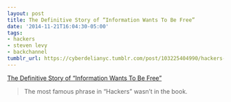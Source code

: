 ```yaml
---
layout: post
title: The Definitive Story of “Information Wants To Be Free”
date: '2014-11-21T16:04:30-05:00'
tags:
- hackers
- steven levy
- backchannel
tumblr_url: https://cyberdelianyc.tumblr.com/post/103225404990/hackers-book-steven-levy-80s-information-wants-to-be-fre
---
```

[The Definitive Story of “Information Wants To Be Free”](https://medium.com/backchannel/the-definitive-story-of-information-wants-to-be-free-a8d95427641c?source=tw-212637990b99-1416603673579)  

> The most famous phrase in “Hackers” wasn’t in the book.
